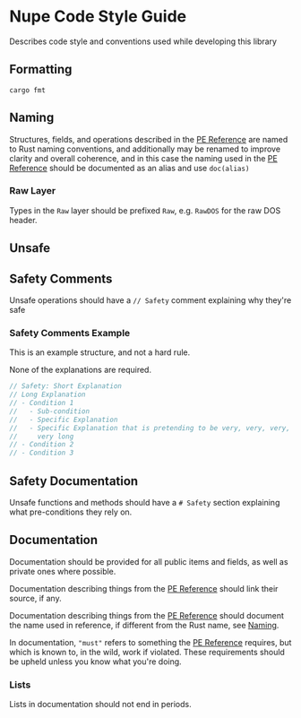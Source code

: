 # Nupe Code Style Guide

Describes code style and conventions used while developing this library

## Formatting

`cargo fmt`

## Naming

Structures, fields, and operations described in the [PE Reference][pe_ref]
are named to Rust naming conventions, and additionally may be renamed
to improve clarity and overall coherence, and in this case the naming
used in the [PE Reference][pe_ref] should be documented as an alias
and use `doc(alias)`

### Raw Layer

<!-- TODO: Discuss this -->

Types in the `Raw` layer should be prefixed `Raw`, e.g. `RawDOS`
for the raw DOS header.

## Unsafe

## Safety Comments

Unsafe operations should have a `// Safety` comment explaining why they're safe

### Safety Comments Example

This is an example structure, and not a hard rule.

None of the explanations are required.

```rust
// Safety: Short Explanation
// Long Explanation
// - Condition 1
//   - Sub-condition
//   - Specific Explanation
//   - Specific Explanation that is pretending to be very, very, very,
//     very long
// - Condition 2
// - Condition 3
```

## Safety Documentation

Unsafe functions and methods should have a `# Safety` section explaining
what pre-conditions they rely on.

## Documentation

Documentation should be provided for all public items and fields,
as well as private ones where possible.

Documentation describing things from the [PE Reference][pe_ref]
should link their source, if any.

Documentation describing things from the [PE Reference][pe_ref]
should document the name used in reference, if different from the Rust name,
see [Naming][naming].

In documentation, `"must"` refers to something the [PE Reference][pe_ref]
requires, but which is known to, in the wild, work if violated.
These requirements should be upheld unless you know what you're doing.

### Lists

Lists in documentation should not end in periods.

[pe_ref]: https://learn.microsoft.com/en-us/windows/win32/debug/pe-format#the-attribute-certificate-table-image-only
[naming]: #naming
